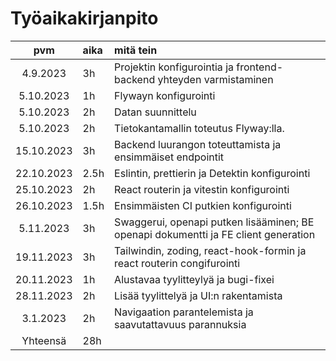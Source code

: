 # Työaikakirjanpito

|    pvm     | aika | mitä tein                                                                           |
|:----------:|:-----|:------------------------------------------------------------------------------------|
|  4.9.2023  | 3h   | Projektin konfigurointia ja frontend-backend yhteyden varmistaminen                 |
| 5.10.2023  | 1h   | Flywayn konfigurointi                                                               |
| 5.10.2023  | 2h   | Datan suunnittelu                                                                   |
| 5.10.2023  | 2h   | Tietokantamallin toteutus Flyway:lla.                                               |
| 15.10.2023 | 3h   | Backend luurangon toteuttamista ja ensimmäiset endpointit                           |
| 22.10.2023 | 2.5h | Eslintin, prettierin ja Detektin konfigurointi                                      |
| 25.10.2023 | 2h   | React routerin ja vitestin konfigurointi                                            |
| 26.10.2023 | 1.5h | Ensimmäisten CI putkien konfigurointi                                               |
| 5.11.2023  | 3h   | Swaggerui, openapi putken lisääminen; BE openapi dokumentti ja FE client generation |
| 19.11.2023 | 3h   | Tailwindin, zoding, react-hook-formin ja react routerin congifurointi               |
| 20.11.2023 | 1h   | Alustavaa tyylitteylyä ja bugi-fixei                                                |
| 28.11.2023 | 2h   | Lisää tyylittelyä ja UI:n rakentamista                                              |
|  3.1.2023  | 2h   | Navigaation parantelemista ja saavutattavuus parannuksia                            |
|  Yhteensä  | 28h  |                                                                                     |

